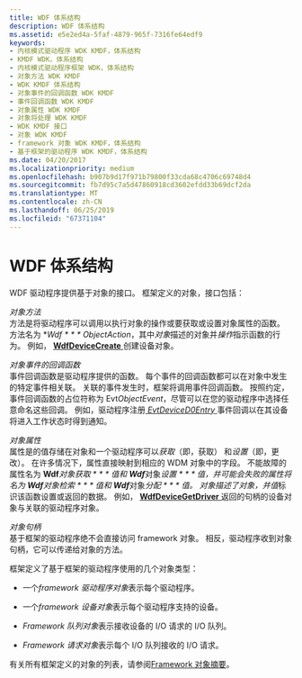 ```yaml
---
title: WDF 体系结构
description: WDF 体系结构
ms.assetid: e5e2ed4a-5faf-4879-965f-7316fe64edf9
keywords:
- 内核模式驱动程序 WDK KMDF，体系结构
- KMDF WDK，体系结构
- 内核模式驱动程序框架 WDK，体系结构
- 对象方法 WDK KMDF
- WDK KMDF 体系结构
- 对象事件的回调函数 WDK KMDF
- 事件回调函数 WDK KMDF
- 对象属性 WDK KMDF
- 对象将处理 WDK KMDF
- WDK KMDF 接口
- 对象 WDK KMDF
- framework 对象 WDK KMDF，体系结构
- 基于框架的驱动程序 WDK KMDF，体系结构
ms.date: 04/20/2017
ms.localizationpriority: medium
ms.openlocfilehash: b907b9d17f971b79800f33cda68c4706c69748d4
ms.sourcegitcommit: fb7d95c7a5d47860918cd3602efdd33b69dcf2da
ms.translationtype: MT
ms.contentlocale: zh-CN
ms.lasthandoff: 06/25/2019
ms.locfileid: "67371104"
---
```

# <a name="wdf-architecture"></a>WDF 体系结构





WDF 驱动程序提供基于对象的接口。 框架定义的对象，接口包括：

<a href="" id="object-methods"></a>*对象方法*  
方法是将驱动程序可以调用以执行对象的操作或要获取或设置对象属性的函数。 方法名为 **Wdf * * * ObjectAction*，其中*对象*描述的对象并*操作*指示函数的行为。 例如， [ **WdfDeviceCreate** ](https://docs.microsoft.com/windows-hardware/drivers/ddi/content/wdfdevice/nf-wdfdevice-wdfdevicecreate)创建设备对象。

<a href="" id="object-event-callback-functions"></a>*对象事件的回调函数*  
事件回调函数是驱动程序提供的函数。 每个事件的回调函数都可以在对象中发生的特定事件相关联。 关联的事件发生时，框架将调用事件回调函数。 按照约定，事件回调函数的占位符称为 Evt*ObjectEvent*，尽管可以在您的驱动程序中选择任意命名这些回调。 例如，驱动程序注册[ *EvtDeviceD0Entry* ](https://docs.microsoft.com/windows-hardware/drivers/ddi/content/wdfdevice/nc-wdfdevice-evt_wdf_device_d0_entry)事件回调以在其设备将进入工作状态时得到通知。

<a href="" id="object-properties"></a>*对象属性*  
属性是的值存储在对象和一个驱动程序可以*获取*（即，获取） 和*设置*（即，更改）。 在许多情况下，属性直接映射到相应的 WDM 对象中的字段。 不能故障的属性名为 **Wdf***对象***获取 * * * 值*和 **Wdf***对象***设置 * * * 值*，并可能会失败的属性将名为 **Wdf***对象***检索 * * * 值*和 **Wdf***对象***分配 * * * 值*。 *对象*描述了对象，并*值*标识该函数设置或返回的数据。 例如， [ **WdfDeviceGetDriver** ](https://docs.microsoft.com/windows-hardware/drivers/ddi/content/wdfdevice/nf-wdfdevice-wdfdevicegetdriver)返回的句柄的设备对象与关联的驱动程序对象。

<a href="" id="object-handles"></a>*对象句柄*  
基于框架的驱动程序绝不会直接访问 framework 对象。 相反，驱动程序收到对象句柄，它可以传递给对象的方法。

框架定义了基于框架的驱动程序使用的几个对象类型：

-   一个*framework 驱动程序对象*表示每个驱动程序。

-   一个*framework 设备对象*表示每个驱动程序支持的设备。

-   *Framework 队列对象*表示接收设备的 I/O 请求的 I/O 队列。

-   *Framework 请求对象*表示每个 I/O 队列接收的 I/O 请求。

有关所有框架定义的对象的列表，请参阅[Framework 对象摘要](summary-of-framework-objects.md)。

 

 





